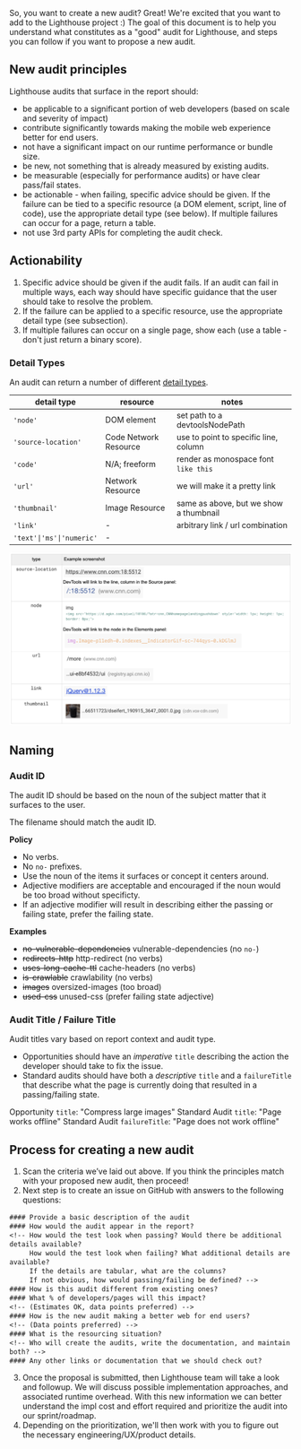 So, you want to create a new audit? Great! We're excited that you want to add to the Lighthouse project :) The goal of this 
document is to help you understand what constitutes as a "good" audit for Lighthouse, and steps you can follow if you want
to propose a new audit. 

## New audit principles

Lighthouse audits that surface in the report should:
- be applicable to a significant portion of web developers (based on scale and severity of impact) 
- contribute significantly towards making the mobile web experience better for end users. 
- not have a significant impact on our runtime performance or bundle size. 
- be new, not something that is already measured by existing audits. 
- be measurable (especially for performance audits) or have clear pass/fail states.
- be actionable - when failing, specific advice should be given. If the failure can be tied to a specific resource (a DOM element, script, line of code), use the appropriate detail type (see below). If multiple failures can occur for a page, return a table.
- not use 3rd party APIs for completing the audit check. 

## Actionability

1. Specific advice should be given if the audit fails. If an audit can fail in multiple ways, each way should have  specific guidance that the user should take to resolve the problem.
1. If the failure can be applied to a specific resource, use the appropriate detail type (see subsection).
1. If multiple failures can occur on a single page, show each (use a table - don't just return a binary score).

### Detail Types

An audit can return a number of different [detail types](https://github.com/GoogleChrome/lighthouse/blob/master/types/audit-details.d.ts).

| detail type               | resource              | notes                                  |
|---------------------------|-----------------------|----------------------------------------|
| `'node'`                  | DOM element           | set path to a devtoolsNodePath         |
| `'source-location'`       | Code Network Resource | use to point to specific line, column  |
| `'code'`                  | N/A; freeform         | render as monospace font `like this`   |
| `'url'`                   | Network Resource      | we will make it a pretty link          |
| `'thumbnail'`             | Image Resource        | same as above, but we show a thumbnail |
| `'link'`                  | -                     | arbitrary link / url combination       |
| `'text'\|'ms'\|'numeric'` | -                     |                                        |


<!--- https://docs.google.com/document/d/1KS6PGPYDfE_TWrRdw55Rd67P-g_MU4KdMetT3cTPHjI/edit#heading=h.32w9jjm4c70w -->
![Detail type examples](../assets/detail-type-examples.png)

## Naming

### Audit ID

The audit ID should be based on the noun of the subject matter that it surfaces to the user.

The filename should match the audit ID.

**Policy**

- No verbs.
- No `no-` prefixes.
- Use the noun of the items it surfaces or concept it centers around.
- Adjective modifiers are acceptable and encouraged if the noun would be too broad without specificty.
- If an adjective modifier will result in describing either the passing or failing state, prefer the failing state.

**Examples**

- ~~no-vulnerable-dependencies~~ vulnerable-dependencies (no `no-`)
- ~~redirects-http~~ http-redirect (no verbs)
- ~~uses-long-cache-ttl~~ cache-headers (no verbs)
- ~~is-crawlable~~ crawlability (no verbs)
- ~~images~~ oversized-images (too broad)
- ~~used-css~~ unused-css (prefer failing state adjective)

### Audit Title / Failure Title

Audit titles vary based on report context and audit type.

- Opportunities should have an *imperative* `title` describing the action the developer should take to fix the issue.
- Standard audits should have both a *descriptive* `title` and a `failureTitle` that describe what the page is currently doing that resulted in a passing/failing state.

Opportunity `title`: "Compress large images"
Standard Audit `title`: "Page works offline"
Standard Audit `failureTitle`: "Page does not work offline"


## Process for creating a new audit

1. Scan the criteria we’ve laid out above. If you think the principles match with your proposed new audit, then proceed! 
1. Next step is to create an issue on GitHub with answers to the following questions: 
```
#### Provide a basic description of the audit
#### How would the audit appear in the report? 
<!-- How would the test look when passing? Would there be additional details available?
     How would the test look when failing? What additional details are available? 
     If the details are tabular, what are the columns?
     If not obvious, how would passing/failing be defined? -->
#### How is this audit different from existing ones?
#### What % of developers/pages will this impact? 
<!-- (Estimates OK, data points preferred) -->
#### How is the new audit making a better web for end users?
<!-- (Data points preferred) -->
#### What is the resourcing situation? 
<!-- Who will create the audits, write the documentation, and maintain both? -->
#### Any other links or documentation that we should check out?
```
3. Once the proposal is submitted, then Lighthouse team will take a look and followup. We will discuss possible implementation approaches, and associated runtime overhead.
With this new information we can better understand the impl cost and effort required and prioritize the audit into our sprint/roadmap. 
1. Depending on the prioritization, we'll then work with you to figure out the necessary engineering/UX/product details. 
